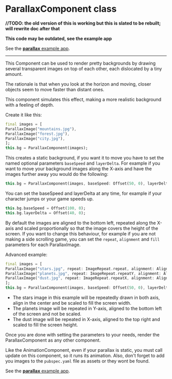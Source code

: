# ParallaxComponent class

**//TODO: the old version of this is working but this is slated to be rebuilt; will rewrite doc after that**

**This code may be outdated, see the example app**

See the [**parallax** example app](/doc/examples/parallax).

----

This Component can be used to render pretty backgrounds by drawing several transparent images on top of each other, each dislocated by a tiny amount.

The rationale is that when you look at the horizon and moving, closer objects seem to move faster than distant ones.

This component simulates this effect, making a more realistic background with a feeling of depth.

Create it like this:

```dart
final images = [
ParallaxImage("mountains.jpg"),
ParallaxImage("forest.jpg"),
ParallaxImage("city.jpg"),
];
this.bg = ParallaxComponent(images);
```

This creates a static background, if you want it to move you have to set the named optional parameters `baseSpeed` and `layerDelta`. For example if you want to move your background images along the X-axis and have the images further away you would do the following:

```dart
this.bg = ParallaxComponent(images, baseSpeed: Offset(50, 0), layerDelta: Offset(20, 0));
```
You can set the baseSpeed and layerDelta at any time, for example if your character jumps or your game speeds up.

```dart
this.bg.baseSpeed = Offset(100, 0);
this.bg.layerDelta = Offset(40, 0);
```

By default the images are aligned to the bottom left, repeated along the X-axis and scaled proportionally so that the image covers the height of the screen. If you want to change this behaviour, for example if you are not making a side scrolling game, you can set the `repeat`, `alignment` and `fill` parameters for each ParallaxImage.

Advanced example:
```dart
final images = [
ParallaxImage("stars.jpg", repeat: ImageRepeat.repeat, alignment: Alignment.center, fill: LayerFill.width),
ParallaxImage("planets.jpg", repeat: ImageRepeat.repeatY, alignment: Alignment.bottomLeft, fill: LayerFill.none),
ParallaxImage("dust.jpg", repeat: ImageRepeat.repeatX, alignment: Alignment.topRight, fill: LayerFill.height),
];
this.bg = ParallaxComponent(images, baseSpeed: Offset(50, 0), layerDelta: Offset(20, 0));
```

* The stars image in this example will be repeatedly drawn in both axis, align in the center and be scaled to fill the screen width.
* The planets image will be repeated in Y-axis, aligned to the bottom left of the screen and not be scaled.
* The dust image will be repeated in X-axis, aligned to the top right and scaled to fill the screen height.

Once you are done with setting the parameters to your needs, render the ParallaxComponent as any other component.

Like the AnimationComponent, even if your parallax is static, you must call update on this component, so it runs its animation.
Also, don't forget to add you images to the `pubspec.yaml` file as assets or they wont be found.

See the [**parallax** example app](/doc/examples/parallax).
